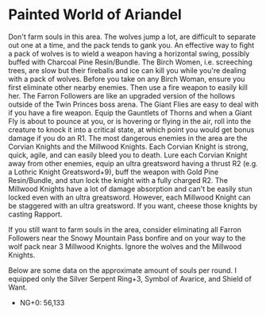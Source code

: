# Painted World of Ariandel

Don't farm souls in this area. The wolves jump a lot, are difficult to separate
out one at a time, and the pack tends to gank you. An effective way to fight a
pack of wolves is to wield a weapon having a horizontal swing, possibly buffed
with Charcoal Pine Resin/Bundle. The Birch Women, i.e. screeching trees, are
slow but their fireballs and ice can kill you while you're dealing with a pack
of wolves. Before you take on any Birch Woman, ensure you first eliminate other
nearby enemies. Then use a fire weapon to easily kill her. The Farron Followers
are like an upgraded version of the hollows outside of the Twin Princes boss
arena. The Giant Flies are easy to deal with if you have a fire weapon. Equip
the Gauntlets of Thorns and when a Giant Fly is about to pounce at you, or is
hovering or flying in the air, roll into the creature to knock it into a
critical state, at which point you would get bonus damage if you do an R1. The
most dangerous enemies in the area are the Corvian Knights and the Millwood
Knights. Each Corvian Knight is strong, quick, agile, and can easily bleed you
to death. Lure each Corvian Knight away from other enemies, equip an ultra
greatsword having a thrust R2 (e.g. a Lothric Knight Greatsword+9), buff the
weapon with Gold Pine Resin/Bundle, and stun lock the knight with a fully
charged R2. The Millwood Knights have a lot of damage absorption and can't be
easily stun locked even with an ultra greatsword. However, each Millwood Knight
can be staggered with an ultra greatsword. If you want, cheese those knights by
casting Rapport.

If you still want to farm souls in the area, consider eliminating all Farron
Followers near the Snowy Mountain Pass bonfire and on your way to the wolf pack
near 3 Millwood Knights. Ignore the wolves and the Millwood Knights.

Below are some data on the approximate amount of souls per round. I equipped
only the Silver Serpent Ring+3, Symbol of Avarice, and Shield of Want.

-   NG+0: 56,133
